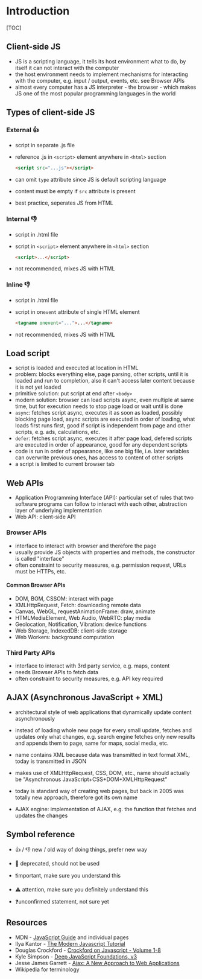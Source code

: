 # Introduction

[TOC]

## Client-side JS

- JS is a scripting language, it tells its host environment what to do, by itself it can not interact with the computer
- the host environment needs to implement mechanisms for interacting with the computer, e.g. input / output, events, etc.
  see Browser APIs
- almost every computer has a JS interpreter - the browser - which makes JS one of the most popular programming languages in the world


## Types of client-side JS

### External 👍

- script in separate .js file
- reference .js in `<script>` element anywhere in `<html>` section

  ```html
  <script src="...js"></script>
  ```

- can omit `type` attribute since JS is default scripting language
- content must be empty if `src` attribute is present
- best practice, seperates JS from HTML

### Internal 👎

- script in .html file
- script in `<script>` element anywhere in `<html>` section

  ```html
  <script>...</script>
  ```

- not recommended, mixes JS with HTML

### Inline 👎

- script in .html file
- script in on`event` attribute of single HTML element

  ```html
  <tagname onevent="...">...</tagname>
  ```

- not recommended, mixes JS with HTML



## Load script

- script is loaded and executed at location in HTML
- problem: blocks everything else, page parsing, other scripts, until it is loaded and run to completion, also it can't access later content because it is not yet loaded
- primitive solution: put script at end after `<body>`
- modern solution: browser can load scripts async, even multiple at same time, but for execution needs to stop page load or wait until is done
- `async`: fetches script async, executes it as soon as loaded, possibly blocking page load, async scripts are executed in order of loading, what loads first runs first, good if script is independent from page and other scripts, e.g. ads, calculations, etc.
- `defer`: fetches script async, executes it after page load, defered scripts are executed in order of appearance, good for any dependent scripts
- code is run in order of appearance, like one big file, i.e. later variables can overwrite previous ones, has access to content of other scripts
- a script is limited to current browser tab


## Web APIs

- Application Programming Interface (API): particular set of rules that two software programs can follow to interact with each other, abstraction layer of underlying implementation
- Web API: client-side API

### Browser APIs

- interface to interact with browser and therefore the page
- usually provide JS objects with properties and methods, the constructor is called "interface"
- often constraint to security measures, e.g. permission request, URLs must be HTTPs, etc.

#### Common Browser APIs

- DOM, BOM, CSSOM: interact with page
- XMLHttpRequest, Fetch: downloading remote data
- Canvas, WebGL, requestAnimationFrame: draw, animate
- HTMLMediaElement, Web Audio, WebRTC: play media
- Geolocation, Notification, Vibration: device functions
- Web Storage, IndexedDB: client-side storage
- Web Workers: background computation

### Third Party APIs

- interface to interact with 3rd party service, e.g. maps, content
- needs Browser APIs to fetch data
- often constraint to security measures, e.g. API key required



## AJAX (Asynchronous JavaScript + XML)

- architectural style of web applications that dynamically update content asynchronously
- instead of loading whole new page for every small update, fetches and updates only what changes, e.g. search engine fetches only new results and appends them to page, same for maps, social media, etc.
- name contains XML because data was transmitted in text format XML, today is transmitted in JSON

- makes use of XMLHttpRequest, CSS, DOM, etc., name should actually be "Asynchronous JavaScript+CSS+DOM+XMLHttpRequest"
- today is standard way of creating web pages, but back in 2005 was totally new approach, therefore got its own name
- AJAX engine: implementation of AJAX, e.g. the function that fetches and updates the changes



## Symbol reference

- 👍 / 👎 new / old way of doing things, prefer new way

- 🚫 deprecated, should not be used
- ❗️important, make sure you understand this
- ⚠️ attention, make sure you definitely understand this
- ❓unconfirmed statement, not sure yet



## Resources

- MDN - [JavaScript Guide](https://developer.mozilla.org/en-US/docs/Web/JavaScript/Guide) and individual pages
- Ilya Kantor - [The Modern Javascript Tutorial](https://javascript.info/)
- Douglas Crockford - [Crockford on Javascript - Volume 1-8](https://www.youtube.com/playlist?list=PL7664379246A246CB)
- Kyle Simpson - [Deep JavaScript Foundations, v3](https://frontendmasters.com/courses/deep-javascript-v3/)
- Jesse James Garrett - [Ajax: A New Approach to Web Applications](https://web.archive.org/web/20150910072359/http://adaptivepath.org/ideas/ajax-new-approach-web-applications/)
- Wikipedia for terminology